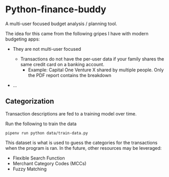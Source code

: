 # Python-finance-buddy
A multi-user focused budget analysis / planning tool.

The idea for this came from the following gripes I have with modern budgeting apps:

* They are not multi-user focused
  * Transactions do not have the per-user data if your family shares the same credit card on a banking account.
    * Example: Capital One Venture X shared by multiple people. Only the PDF report contains the breakdown

* ...

## Categorization

Transaction descriptions are fed to a training model over time. 

Run the following to train the data
```
pipenv run python data/train-data.py
```

This dataset is what is used to guess the categories for the transactions when the program is ran. 
In the future, other resources may be leveraged:

* Flexible Search Function
* Merchant Category Codes (MCCs)
* Fuzzy Matching
